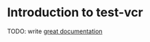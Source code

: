 # Introduction to test-vcr

TODO: write [great documentation](http://jacobian.org/writing/what-to-write/)
